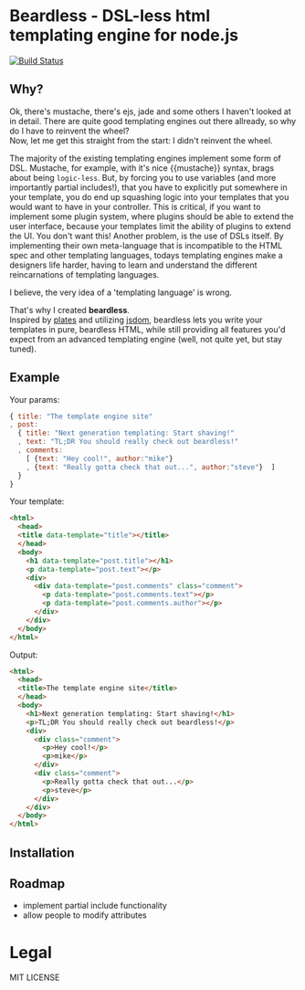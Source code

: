# Beardless - DSL-less html templating engine for node.js
[![Build Status](https://travis-ci.org/marcelklehr/beardless.png)](https://travis-ci.org/marcelklehr/beardless)

## Why?
Ok, there's mustache, there's ejs, jade and some others I haven't looked at in detail. There are quite good templating engines out there allready, so why do I have to reinvent the wheel?  
Now, let me get this straight from the start: I didn't reinvent the wheel.
 
The majority of the existing templating engines implement some form of DSL. Mustache, for example, with it's nice {{mustache}} syntax, brags about being `logic-less`. But, by forcing you to use variables (and more importantly partial includes!), that you have to explicitly put somewhere in your template, you do end up squashing logic into your templates that you would want to have in your controller. This is critical, if you want to implement some plugin system, where plugins should be able to extend the user interface, because your templates limit the ability of plugins to extend the UI. You don't want this!
Another problem, is the use of DSLs itself. By implementing their own meta-language that is incompatible to the HTML spec and other templating languages, todays templating engines make a designers life harder, having to learn and understand the different reincarnations of templating languages.

I believe, the very idea of a 'templating language' is wrong.

That's why I created **beardless**.  
Inspired by [plates](https://github.com/flatiron/plates) and utilizing [jsdom](https://github.com/tmpvar/jsdom), beardless lets you write your templates in pure, beardless HTML, while still providing all features you'd expect from an advanced templating engine (well, not quite yet, but stay tuned).

## Example

Your params:
```js
{ title: "The template engine site"
, post:
  { title: "Next generation templating: Start shaving!"
  , text: "TL;DR You should really check out beardless!"
  , comments:
    [ {text: "Hey cool!", author:"mike"}
    , {text: "Really gotta check that out...", author:"steve"}  ]
  }
}
```

Your template:
```html
<html>
  <head>
  <title data-template="title"></title>
  </head>
  <body>
    <h1 data-template="post.title"></h1>
    <p data-template="post.text"></p>
    <div>
      <div data-template="post.comments" class="comment">
        <p data-template="post.comments.text"></p>
        <p data-template="post.comments.author"></p>
      </div>
    </div>
  </body>
</html>
```

Output:
```html
<html>
  <head>
  <title>The template engine site</title>
  </head>
  <body>
    <h1>Next generation templating: Start shaving!</h1>
    <p>TL;DR You should really check out beardless!</p>
    <div>
      <div class="comment">
        <p>Hey cool!</p>
        <p>mike</p>
      </div>
      <div class="comment">
        <p>Really gotta check that out...</p>
        <p>steve</p>
      </div>
    </div>
  </body>
</html>
```

## Installation

## Roadmap

 * implement partial include functionality
 * allow people to modify attributes

# Legal
MIT LICENSE
